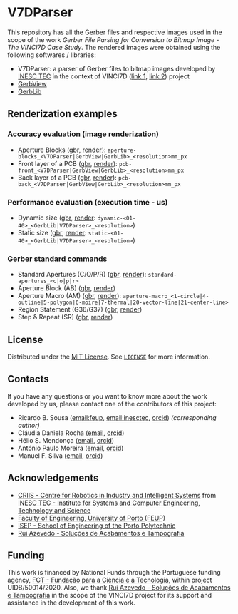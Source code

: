 # V7DParser

This repository has all the Gerber files and respective images used in the scope
of the work _Gerber File Parsing for Conversion to Bitmap Image - The VINCI7D
Case Study_. The rendered images were obtained using the following softwares /
libraries:

- V7DParser: a parser of Gerber files to bitmap images developed by
  [INESC TEC](https://www.inesctec.pt/en)
  in the context of VINCI7D
  ([link 1](https://www.centi.pt/index.php/en/projects/automotive-aeronautics/vinci-7d-en),
  [link 2](https://elibrary.vdi-verlag.de/10.51202/2366-8040-2021-36-012/highly-flexible-displays-for-automotive-interior-applications-volume-11-2021-issue-36?page=1)) project
- [GerbView](https://www.gerbview.com/)
- [GerbLib](https://www.bronzware.com/GerbMagic/gerblib.htm)

## Renderization examples

### Accuracy evaluation (image renderization)

- Aperture Blocks
  ([gbr](gbr/evaluation/accuracy/aperture-blocks.gbr),
  [render](render/evaluation/accuracy/aperture-blocks/)):
  `aperture-blocks_<V7DParser|GerbView|GerbLib>_<resolution>mm_px`
- Front layer of a PCB
  ([gbr](gbr/evaluation/accuracy/pcb-front.gbr),
  [render](render/evaluation/accuracy/pcb-front/)):
  `pcb-front_<V7DParser|GerbView|GerbLib>_<resolution>mm_px`
- Back layer of a PCB
  ([gbr](gbr/evaluation/accuracy/pcb-back.gbr),
  [render](render/evaluation/accuracy/pcb-back/)):
  `pcb-back_<V7DParser|GerbView|GerbLib>_<resolution>mm_px`

### Performance evaluation (execution time - us)

- Dynamic size
  ([gbr](gbr/evaluation/performance/),
  [render](render/evaluation/performance/):
  `dynamic-<01-40>_<GerbLib|V7DParser>_<resolution>`)
- Static size
  ([gbr](gbr/evaluation/performance/),
  [render](render/evaluation/performance/):
  `static-<01-40>_<GerbLib|V7DParser>_<resolution>`)

### Gerber standard commands

- Standard Apertures (C/O/P/R)
  ([gbr](gbr/gerber/),
  [render](render/gerber/)):
  `standard-apertures_<c|o|p|r>`
- Aperture Block (AB)
  ([gbr](gbr/gerber/aperture-blocks.gbr),
  [render](render/gerber/aperture-blocks.png))
- Aperture Macro (AM)
  ([gbr](gbr/gerber/),
  [render](render/gerber/)):
  `aperture-macro_<1-circle|4-outline|5-polygon|6-moire|7-thermal|20-vector-line|21-center-line>`
- Region Statement (G36/G37)
  ([gbr](gbr/gerber/region-statement.gbr),
  [render](render/gerber/region-statement.jpg))
- Step & Repeat (SR)
  ([gbr](gbr/gerber/step-repeat.gbr),
  [render](render/gerber/step-repeat.jpg))

## License

Distributed under the [MIT License](https://choosealicense.com/licenses/mit/).
See [`LICENSE`](LICENSE) for more information.

## Contacts

If you have any questions or you want to know more about the work developed by
us, please contact one of the contributors of this project:

- Ricardo B. Sousa ([email:feup](mailto:up201503004@edu.fe.up.pt),
  [email:inesctec](mailto:ricardo.b.sousa@inesctec.pt),
  [orcid](https://orcid.org/0000-0003-4537-5095))
  _(corresponding author)_
- Cláudia Daniela Rocha ([email](mailto:claudia.d.rocha@inesctec.pt),
  [orcid](https://orcid.org/0000-0001-7254-0346))
- Hélio S. Mendonça ([email](mailto:hsm@fe.up.pt),
  [orcid](https://orcid.org/0000-0003-4895-5634))
- António Paulo Moreira ([email](mailto:amoreira@fe.up.pt),
  [orcid](https://orcid.org/0000-0001-8573-3147))
- Manuel F. Silva ([email](mailto:mss@isep.ipp.pt),
  [orcid](https://orcid.org/0000-0002-0593-2865))

## Acknowledgements

- [CRIIS - Centre for Robotics in Industry and Intelligent Systems](https://criis.inesctec.pt/)
  from
  [INESC TEC - Institute for Systems and Computer Engineering, Technology and Science](https://www.inesctec.pt/en)
- [Faculty of Engineering, University of Porto (FEUP)](https://sigarra.up.pt/feup/en/WEB_PAGE.INICIAL)
- [ISEP - School of Engineering of the Porto Polytechnic](https://www.isep.ipp.pt/)
- [Rui Azevedo - Soluções de Acabamentos e Tampografia](https://www.ruiazevedo.pt/)

## Funding

This work is financed by National Funds through the Portuguese funding agency,
[FCT - Fundação para a Ciência e a Tecnologia](https://www.fct.pt/index.phtml.en),
within project UIDB/50014/2020. Also, we thank
[Rui Azevedo - Soluções de Acabamentos e Tampografia](https://www.ruiazevedo.pt/)
in the scope of the VINCI7D project for its support and assistance in the
development of this work.
